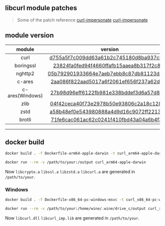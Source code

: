 ## libcurl module patches

> Some of the patch reference [curl-impersonate](https://github.com/lwthiker/curl-impersonate) [curl-impersonate](https://github.com/lexiforest/curl-impersonate)

## module version
|      module       | version |
| :-----------------: | :-----: |
| curl | [d755a5f7c009dd63a61b2c745180d8ba937cbfeb](https://github.com/curl/curl/tree/d755a5f7c009dd63a61b2c745180d8ba937cbfeb) |
|  boringssl  | [23824fa0fed94f4660ffafb15aaea8b317f2c8a6](https://github.com/google/boringssl/blob/23824fa0fed94f4660ffafb15aaea8b317f2c8a6)  |
|  nghttp2  | [05b792901933664e7aeb7ebb8c87db81123d484a](https://github.com/nghttp2/nghttp2/tree/05b792901933664e7aeb7ebb8c87db81123d484a)  |
|  c-ares  | [2aa086f822aad5017a6f2061ef656f237a62d0ed](https://github.com/c-ares/c-ares/tree/2aa086f822aad5017a6f2061ef656f237a62d0ed)  |
|  c-ares(Windows)  | [27b98d96eff6122fb981e338bddef3d6a57d8d44](https://github.com/c-ares/c-ares/tree/27b98d96eff6122fb981e338bddef3d6a57d8d44)  |
| zlib | [04f42ceca40f73e2978b50e93806c2a18c1281fc](https://github.com/madler/zlib/tree/04f42ceca40f73e2978b50e93806c2a18c1281fc) |
| zstd  | [a58b48ef0e543980888a4d9d16c9072ff22135ca](https://github.com/facebook/zstd/tree/a58b48ef0e543980888a4d9d16c9072ff22135ca) |
|  brotli  | [71fe6cac061ac62c0241f410fbd43a04a6b4f303](https://github.com/google/brotli/tree/71fe6cac061ac62c0241f410fbd43a04a6b4f303)  |
------------

## docker build

```bash
docker build . -f Dockerfile-arm64-apple-darwin -t curl_arm64-apple-darwin

docker run --rm -v /path/to/your:/output curl_arm64-apple-darwin
```

Now `libcrypto.a` `libssl.a` `libzstd.a` `libcurl.a` are generated in `/path/to/your`.

### Windows
```bash
docker build . -f Dockerfile-x86_64-pc-windows-msvc -t curl_x86_64-pc-windows-msvc

docker run --rm -v /path/to/your:/home/wine/.wine/drive_c/output curl_x86_64-pc-windows-msvc
```

Now `libcurl.dll` `libcurl_imp.lib` are generated in `/path/to/your`.
